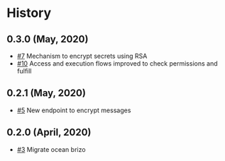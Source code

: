 History
=======

0.3.0 (May, 2020)
-------------------------

* [#7](https://github.com/keyko-io/nevermined-gateway/issues/7) Mechanism to encrypt secrets using RSA
* [#10](https://github.com/keyko-io/nevermined-gateway/issues/10) Access and execution flows improved to check permissions and fulfill


0.2.1 (May, 2020)
-------------------------

* [#5](https://github.com/keyko-io/nevermined-gateway/issues/5) New endpoint to encrypt messages


0.2.0 (April, 2020)
-------------------------

* [#3](https://github.com/keyko-io/nevermined-gateway/issues/3) Migrate ocean brizo
